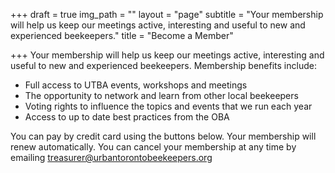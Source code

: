 +++
draft = true
img_path = ""
layout = "page"
subtitle = "Your membership will help us keep our meetings active, interesting and useful to new and experienced beekeepers."
title = "Become a Member"

+++
Your membership will help us keep our meetings active, interesting and useful to new and experienced beekeepers. Membership benefits include:

* Full access to UTBA events, workshops and meetings
* The opportunity to network and learn from other local beekeepers
* Voting rights to influence the topics and events that we run each year
* Access to up to date best practices from the OBA

You can pay by credit card using the buttons below. Your membership will renew automatically. You can cancel your membership at any time by emailing treasurer@urbantorontobeekeepers.org